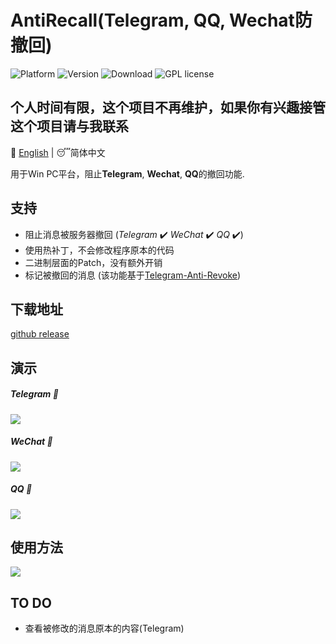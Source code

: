 # AntiRecall(Telegram, QQ, Wechat防撤回)

![Platform](https://img.shields.io/badge/Platform-Windows-brightgreen)  ![Version](https://img.shields.io/badge/Version-v3.0.0-red)  ![Download](https://img.shields.io/badge/Downloads-2.0K-yellow)  ![GPL license](https://img.shields.io/badge/License-GPL-blue.svg)

## 个人时间有限，这个项目不再维护，如果你有兴趣接管这个项目请与我联系

:crescent_moon: [English](/README.md) | :sleeping:简体中文

用于Win PC平台，阻止**Telegram**, **Wechat**, **QQ**的撤回功能.



## 支持
- 阻止消息被服务器撤回 (*Telegram* :heavy_check_mark: *WeChat* :heavy_check_mark: *QQ* :heavy_check_mark:)
- 使用热补丁，不会修改程序原本的代码
- 二进制层面的Patch，没有额外开销
- 标记被撤回的消息 (该功能基于[Telegram-Anti-Revoke](https://github.com/SpriteOvO/Telegram-Anti-Revoke ))

## 下载地址

[github release](https://github.com/FlyRabbit/AntiRecall/releases)

## 演示

##### Telegram :arrow_down_small:

![](resource/telegram.gif)

##### WeChat :arrow_down_small:

![](resource/wechat.gif)

##### QQ :arrow_down_small:

![](resource/qq.gif)

## 使用方法

![](resource/how_to_use.gif)

## TO DO

- 查看被修改的消息原本的内容(Telegram)

